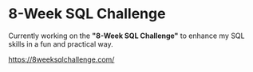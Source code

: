 # 8-Week SQL Challenge  

Currently working on the **"8-Week SQL Challenge"** to enhance my SQL skills in a fun and practical way. <br>

https://8weeksqlchallenge.com/
